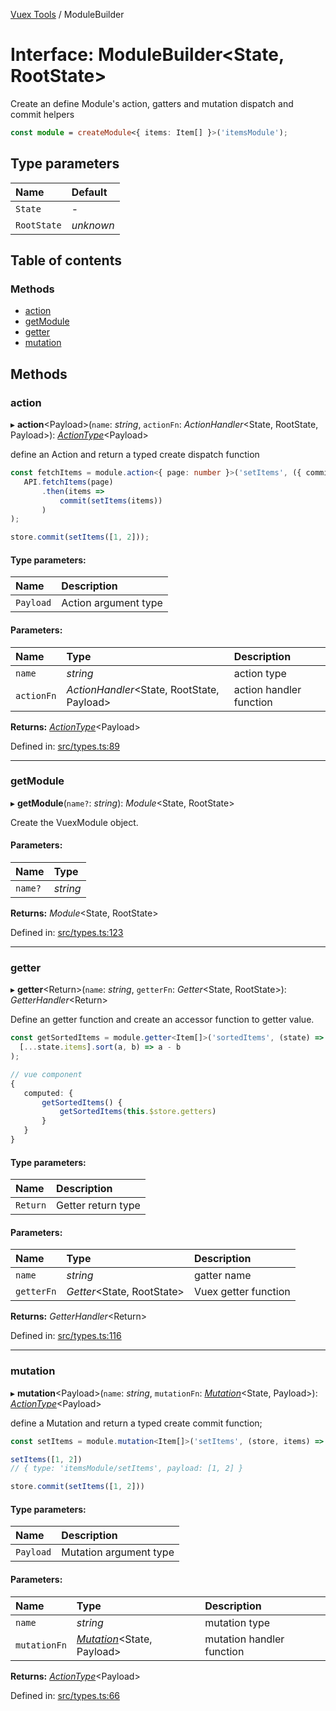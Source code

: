 [Vuex Tools](../README.md) / ModuleBuilder

# Interface: ModuleBuilder<State, RootState\>

Create an define Module's action, gatters and mutation dispatch and commit helpers

```ts
const module = createModule<{ items: Item[] }>('itemsModule');
```

## Type parameters

Name | Default |
:------ | :------ |
`State` | - |
`RootState` | *unknown* |

## Table of contents

### Methods

- [action](modulebuilder.md#action)
- [getModule](modulebuilder.md#getmodule)
- [getter](modulebuilder.md#getter)
- [mutation](modulebuilder.md#mutation)

## Methods

### action

▸ **action**<Payload\>(`name`: *string*, `actionFn`: *ActionHandler*<State, RootState, Payload\>): [*ActionType*](../README.md#actiontype)<Payload\>

define an Action and return a typed create dispatch function

```ts
const fetchItems = module.action<{ page: number }>('setItems', ({ commit }, { page }) =>
   API.fetchItems(page)
       .then(items =>
           commit(setItems(items))
       )
);

store.commit(setItems([1, 2]));
```

#### Type parameters:

Name | Description |
:------ | :------ |
`Payload` | Action argument type     |

#### Parameters:

Name | Type | Description |
:------ | :------ | :------ |
`name` | *string* | action type   |
`actionFn` | *ActionHandler*<State, RootState, Payload\> | action handler function   |

**Returns:** [*ActionType*](../README.md#actiontype)<Payload\>

Defined in: [src/types.ts:89](https://github.com/matheusAle/vuex-tools/blob/2a543b1/src/types.ts#L89)

___

### getModule

▸ **getModule**(`name?`: *string*): *Module*<State, RootState\>

Create the VuexModule object.

#### Parameters:

Name | Type |
:------ | :------ |
`name?` | *string* |

**Returns:** *Module*<State, RootState\>

Defined in: [src/types.ts:123](https://github.com/matheusAle/vuex-tools/blob/2a543b1/src/types.ts#L123)

___

### getter

▸ **getter**<Return\>(`name`: *string*, `getterFn`: *Getter*<State, RootState\>): *GetterHandler*<Return\>

Define an getter function and create an accessor function to getter value.

```ts
const getSortedItems = module.getter<Item[]>('sortedItems', (state) =>
  [...state.items].sort(a, b) => a - b
);

// vue component
{
   computed: {
       getSortedItems() {
           getSortedItems(this.$store.getters)
       }
   }
}

```

#### Type parameters:

Name | Description |
:------ | :------ |
`Return` | Getter return type    |

#### Parameters:

Name | Type | Description |
:------ | :------ | :------ |
`name` | *string* | gatter name   |
`getterFn` | *Getter*<State, RootState\> | Vuex getter function   |

**Returns:** *GetterHandler*<Return\>

Defined in: [src/types.ts:116](https://github.com/matheusAle/vuex-tools/blob/2a543b1/src/types.ts#L116)

___

### mutation

▸ **mutation**<Payload\>(`name`: *string*, `mutationFn`: [*Mutation*](../README.md#mutation)<State, Payload\>): [*ActionType*](../README.md#actiontype)<Payload\>

define a Mutation and return a typed create commit function;

```ts
const setItems = module.mutation<Item[]>('setItems', (store, items) => store.items = items);

setItems([1, 2])
// { type: 'itemsModule/setItems', payload: [1, 2] }

store.commit(setItems([1, 2]))
```

#### Type parameters:

Name | Description |
:------ | :------ |
`Payload` | Mutation argument type    |

#### Parameters:

Name | Type | Description |
:------ | :------ | :------ |
`name` | *string* | mutation type   |
`mutationFn` | [*Mutation*](../README.md#mutation)<State, Payload\> | mutation handler function   |

**Returns:** [*ActionType*](../README.md#actiontype)<Payload\>

Defined in: [src/types.ts:66](https://github.com/matheusAle/vuex-tools/blob/2a543b1/src/types.ts#L66)
